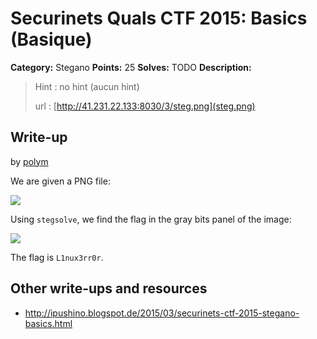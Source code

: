 # Securinets Quals CTF 2015: Basics (Basique)

**Category:** Stegano
**Points:** 25
**Solves:** TODO
**Description:** 

> Hint : no hint (aucun hint) 
>
> url : [http://41.231.22.133:8030/3/steg.png](steg.png)

## Write-up

by [polym](https://github.com/abpolym)

We are given a PNG file:

![](./steg.png)

Using `stegsolve`, we find the flag in the gray bits panel of the image:

![](./stegsolve.png)

The flag is `L1nux3rr0r`.

## Other write-ups and resources

* <http://ipushino.blogspot.de/2015/03/securinets-ctf-2015-stegano-basics.html>